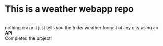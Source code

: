# This is a weather webapp repo

<br>
nothing crazy it just tells you the 5 day weather forcast of any city using an <b>API</b>
<br>
Completed the project!